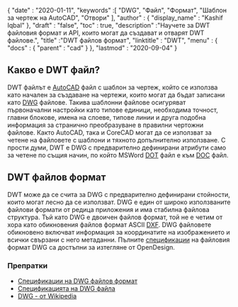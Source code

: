 {
  "date" : "2020-01-11",
  "keywords" :[ "DWG", "Файл", "Формат", "Шаблон за чертеж на AutoCAD", "Отвори" ],
  "author" : {
    "display_name" : "Kashif Iqbal"
},
  "draft" : "false",
  "toc" : true,
  "description" :"Научете за DWT файловия формат и API, които могат да създават и отварят DWT файлове.",
  "title" :"DWT файлов формат",
  "linktitle" : "DWT",
  "menu" : {
    "docs" : {
      "parent" : "cad"
}
},
  "lastmod" : "2020-09-04"
}

## Какво е DWT файл?

DWT файлът е [AutoCAD](https://www.autodesk.com/) файл с шаблон за чертеж, който се използва като начален за създаване на чертежи, които могат да бъдат записани като [DWG](/bg/cad/dwg/) файлове. Такива шаблонни файлове осигуряват първоначални настройки като типове единици, необходима точност, главни блокове, имена на слоеве, типове линии и друга подобна информация за странично преобразуване в правилни чертожни файлове. Както AutoCAD, така и CoreCAD могат да се използват за четене на файловете с шаблони и тяхното допълнително използване. С прости думи, DWT е DWG с предварително дефинирани атрибути само за четене по същия начин, по който MSWord [DOT](/bg/word-processing/dot/) файл е към [DOC](/bg/word-processing/doc/) файл.

## DWT файлов формат

DWT може да се счита за DWG с предварително дефинирани стойности, които могат лесно да се използват. DWG е един от широко използваните файлови формати от редица приложения и има стабилна файлова структура. Тъй като DWG е двоичен файлов формат, той не е четим от хора като обикновения файлов формат ASCII [DXF](/bg/cad/dxf/). DWG файловете обикновено включват информация за координатите на изображението и всички свързани с него метаданни. Пълните [спецификации](https://www.opendesign.com/files/guestdownloads/OpenDesign_Specification_for_.dwg_files.pdf) на файловия формат DWG са достъпни за изтегляне от OpenDesign.

### Препратки

* [Спецификации на DWG файлов формат](https://www.opendesign.com/files/guestdownloads/OpenDesign_Specification_for_.dwg_files.pdf)
* [Спецификацията на DWG файла](https://www.scan2cad.com/blog/dwg/file-spec/)
* [DWG - от Wikipedia](https://en.wikipedia.org/wiki/.dwg)

